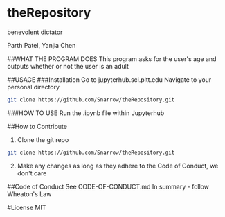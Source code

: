 # theRepository
benevolent dictator

Parth Patel, Yanjia Chen

##WHAT THE PROGRAM DOES
This program asks for the user's age and outputs whether or not the user is an adult

##USAGE 
###Installation
Go to jupyterhub.sci.pitt.edu
Navigate to your personal directory 
```bash 
git clone https://github.com/Snarrow/theRepository.git
```
###HOW TO USE
Run the .ipynb file within Jupyterhub

##How to Contribute 
1. Clone the git repo
```bash 
git clone https://github.com/Snarrow/theRepository.git
```
2. Make any changes as long as they adhere to the Code of Conduct, we don't care

##Code of Conduct
See CODE-OF-CONDUCT.md
In summary - follow Wheaton's Law

#License
MIT



